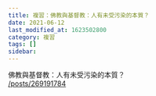 ```yaml
---
title: 複習：佛教與基督教：人有未受污染的本質？
date: 2021-06-12
last_modified_at: 1623502800
category: 複習
tags: []
sidebar: 
---
```


<p>佛教與基督教：人有未受污染的本質？<br/>
<a href="/posts/269191784" target="_blank">/posts/269191784</a></p>
<p> </p>
